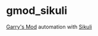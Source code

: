 # gmod_sikuli

[Garry's Mod](http://store.steampowered.com/app/4000/) automation with [Sikuli](http://www.sikuli.org/)
